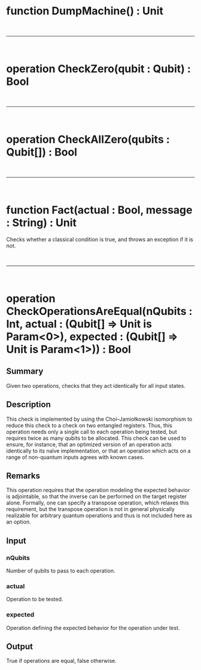 # function DumpMachine() : Unit

&nbsp;

---

&nbsp;

# operation CheckZero(qubit : Qubit) : Bool

&nbsp;

---

&nbsp;

# operation CheckAllZero(qubits : Qubit[]) : Bool

&nbsp;

---

&nbsp;

# function Fact(actual : Bool, message : String) : Unit

Checks whether a classical condition is true, and throws an exception if it is not.

&nbsp;

---

&nbsp;

# operation CheckOperationsAreEqual(nQubits : Int, actual : (Qubit[] => Unit is Param<0>), expected : (Qubit[] => Unit is Param<1>)) : Bool

## Summary
Given two operations, checks that they act identically for all input states.

## Description
This check is implemented by using the Choi–Jamiołkowski isomorphism to reduce
this check to a check on two entangled registers.
Thus, this operation needs only a single call to each operation being tested,
but requires twice as many qubits to be allocated.
This check can be used to ensure, for instance, that an optimized version of an
operation acts identically to its naïve implementation, or that an operation
which acts on a range of non-quantum inputs agrees with known cases.

## Remarks
This operation requires that the operation modeling the expected behavior is
adjointable, so that the inverse can be performed on the target register alone.
Formally, one can specify a transpose operation, which relaxes this requirement,
but the transpose operation is not in general physically realizable for arbitrary
quantum operations and thus is not included here as an option.

## Input
### nQubits
Number of qubits to pass to each operation.
### actual
Operation to be tested.
### expected
Operation defining the expected behavior for the operation under test.
## Output
True if operations are equal, false otherwise.
